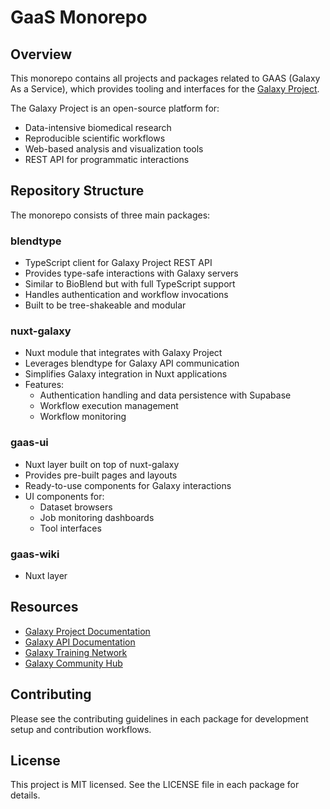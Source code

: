 # GaaS Monorepo

## Overview

This monorepo contains all projects and packages related to GAAS (Galaxy As a Service), which provides tooling and interfaces for the [Galaxy Project](https://github.com/galaxyproject).

The Galaxy Project is an open-source platform for:

- Data-intensive biomedical research
- Reproducible scientific workflows
- Web-based analysis and visualization tools
- REST API for programmatic interactions

## Repository Structure

The monorepo consists of three main packages:

### **blendtype**

- TypeScript client for Galaxy Project REST API
- Provides type-safe interactions with Galaxy servers
- Similar to BioBlend but with full TypeScript support
- Handles authentication and workflow invocations
- Built to be tree-shakeable and modular

### **nuxt-galaxy**

- Nuxt module that integrates with Galaxy Project
- Leverages blendtype for Galaxy API communication
- Simplifies Galaxy integration in Nuxt applications
- Features:
  - Authentication handling and data persistence with Supabase
  - Workflow execution management
  - Workflow monitoring

### **gaas-ui**

- Nuxt layer built on top of nuxt-galaxy
- Provides pre-built pages and layouts
- Ready-to-use components for Galaxy interactions
- UI components for:
  - Dataset browsers
  - Job monitoring dashboards
  - Tool interfaces

### **gaas-wiki**

- Nuxt layer

## Resources

- [Galaxy Project Documentation](https://docs.galaxyproject.org)
- [Galaxy API Documentation](https://docs.galaxyproject.org/en/latest/api/api.html)
- [Galaxy Training Network](https://training.galaxyproject.org)
- [Galaxy Community Hub](https://galaxyproject.org)

## Contributing

Please see the contributing guidelines in each package for development setup and contribution workflows.

## License

This project is MIT licensed. See the LICENSE file in each package for details.
